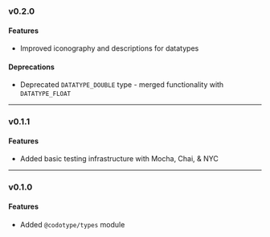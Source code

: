 ### v0.2.0

#### Features
* Improved iconography and descriptions for datatypes

#### Deprecations
* Deprecated `DATATYPE_DOUBLE` type - merged functionality with `DATATYPE_FLOAT`

---

### v0.1.1

#### Features
* Added basic testing infrastructure with Mocha, Chai, & NYC

---

### v0.1.0

#### Features
* Added `@codotype/types` module

